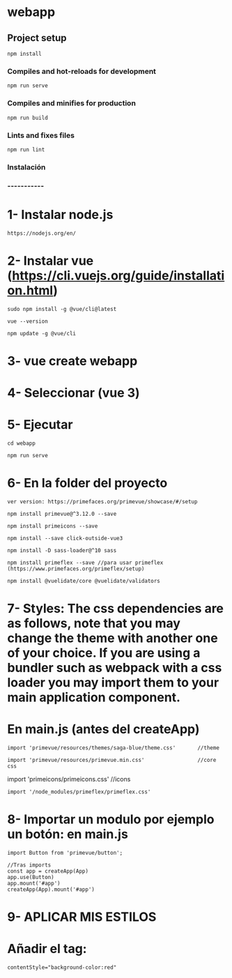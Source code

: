 # webapp

## Project setup
```
npm install
```

### Compiles and hot-reloads for development
```
npm run serve
```

### Compiles and minifies for production
```
npm run build
```

### Lints and fixes files
```
npm run lint
```

### Instalación
### -----------

# 1- Instalar node.js
```
https://nodejs.org/en/
```
# 2- Instalar vue (https://cli.vuejs.org/guide/installation.html)
```
sudo npm install -g @vue/cli@latest
```
```
vue --version
```
```
npm update -g @vue/cli
```
# 3- vue create webapp

# 4- Seleccionar (vue 3)

# 5- Ejecutar
```
cd webapp
```
```
npm run serve
```

# 6- En la folder del proyecto
```
ver version: https://primefaces.org/primevue/showcase/#/setup
```
```
npm install primevue@^3.12.0 --save
```
```
npm install primeicons --save
```
```
npm install --save click-outside-vue3
```
```
npm install -D sass-loader@^10 sass
```
```
npm install primeflex --save //para usar primeflex (https://www.primefaces.org/primeflex/setup)
```
```
npm install @vuelidate/core @vuelidate/validators
```
# 7- Styles: The css dependencies are as follows, note that you may change the theme with another one of your choice. If you are using a bundler such as webpack with a css loader you may import them to your main application component.

# En main.js (antes del createApp)
```
import 'primevue/resources/themes/saga-blue/theme.css'       //theme
```
```
import 'primevue/resources/primevue.min.css'                 //core css
```
import 'primeicons/primeicons.css'                           //icons
```
import '/node_modules/primeflex/primeflex.css'
```

# 8- Importar un modulo por ejemplo un botón: en main.js
```
import Button from 'primevue/button';
```
```
//Tras imports
const app = createApp(App)
app.use(Button)
app.mount('#app')
createApp(App).mount('#app')
```

# 9- APLICAR MIS ESTILOS
# Añadir el tag:

```
contentStyle="background-color:red"
```